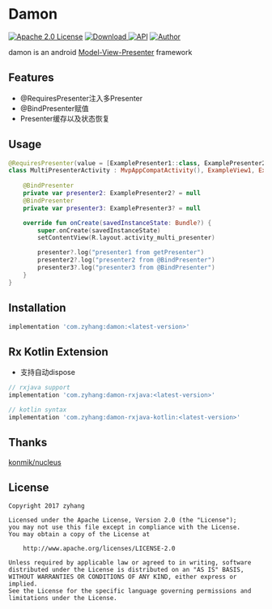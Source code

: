 # Damon
[![Apache 2.0 License](https://img.shields.io/badge/license-Apache%202.0-blue.svg?style=flat)](http://www.apache.org/licenses/LICENSE-2.0.html)
[![Download](https://api.bintray.com/packages/zyhang/maven/Damon/images/download.svg) ](https://bintray.com/zyhang/maven/Damon/_latestVersion)
[![API](https://img.shields.io/badge/API-15%2B-blue.svg?style=flat)](https://developer.android.com/about/versions/android-4.0.3)
[![Author](https://img.shields.io/badge/Author-zyhang-red.svg?style=flat)](https://www.zyhang.com/)

damon is an android [Model-View-Presenter](http://en.wikipedia.org/wiki/Model%E2%80%93view%E2%80%93presenter) framework

## Features

- @RequiresPresenter注入多Presenter
- @BindPresenter赋值
- Presenter缓存以及状态恢复

## Usage

``` kotlin
@RequiresPresenter(value = [ExamplePresenter1::class, ExamplePresenter2::class, ExamplePresenter3::class])
class MultiPresenterActivity : MvpAppCompatActivity(), ExampleView1, ExampleView2, ExampleView3 {
    
    @BindPresenter
    private var presenter2: ExamplePresenter2? = null
    @BindPresenter
    private var presenter3: ExamplePresenter3? = null

    override fun onCreate(savedInstanceState: Bundle?) {
        super.onCreate(savedInstanceState)
        setContentView(R.layout.activity_multi_presenter)

        presenter?.log("presenter1 from getPresenter")
        presenter2?.log("presenter2 from @BindPresenter")
        presenter3?.log("presenter3 from @BindPresenter")
    }
}
```

## Installation

```groovy
implementation 'com.zyhang:damon:<latest-version>'
```

## Rx Kotlin Extension

- 支持自动dispose

```groovy
// rxjava support
implementation 'com.zyhang:damon-rxjava:<latest-version>'

// kotlin syntax
implementation 'com.zyhang:damon-rxjava-kotlin:<latest-version>'
```

## Thanks
[konmik/nucleus](https://github.com/konmik/nucleus/tree/master)

## License

```
Copyright 2017 zyhang

Licensed under the Apache License, Version 2.0 (the "License");
you may not use this file except in compliance with the License.
You may obtain a copy of the License at

    http://www.apache.org/licenses/LICENSE-2.0

Unless required by applicable law or agreed to in writing, software
distributed under the License is distributed on an "AS IS" BASIS,
WITHOUT WARRANTIES OR CONDITIONS OF ANY KIND, either express or implied.
See the License for the specific language governing permissions and
limitations under the License.
```
